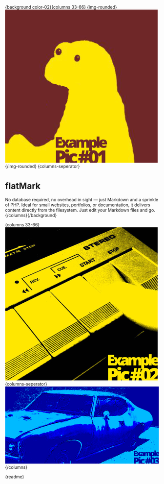 <!-- title: flatMark - lightweight, flat-file Markdown-based website generator -->
<!-- description: No database required, no overhead in sight — just Markdown and a sprinkle of PHP. Ideal for small websites, portfolios, or documentation, it delivers content directly from the filesystem. Just edit your Markdown files and go. -->
<!-- robots: index, follow -->

{background color-02}{columns 33-66}
{img-rounded}
![Pic](/files/example-pic-01.jpg)
{/img-rounded}
{columns-seperator}
# flatMark
No database required, no overhead in sight — just Markdown and a sprinkle of PHP. Ideal for small websites, portfolios, or documentation, it delivers content directly from the filesystem. Just edit your Markdown files and go.
{/columns}{/background}

{columns 33-66}
![Pic](/files/example-pic-02.jpg)
{columns-seperator}
![Pic](/files/example-pic-03.jpg)
{/columns}

{readme}